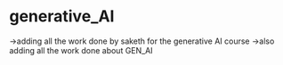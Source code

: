 # generative_AI
 ->adding all the work done by saketh for the generative AI course
 ->also adding all the work done about GEN_AI
